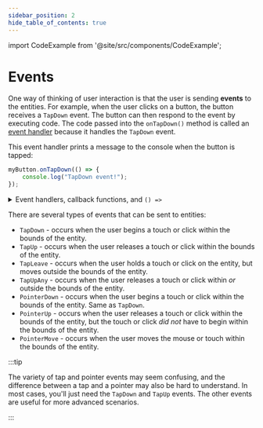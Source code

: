 ```yaml
---
sidebar_position: 2
hide_table_of_contents: true
---
```


import CodeExample from '@site/src/components/CodeExample';

# Events

One way of thinking of user interaction is that the user is sending **events** to the entities. For example, when the user clicks on a button, the button receives a `TapDown` event. The button can then respond to the event by executing code. The code passed into the `onTapDown()` method is called an [event handler](<https://en.wikipedia.org/wiki/Event_(computing)#Event_handler>) because it handles the `TapDown` event.

This event handler prints a message to the console when the button is tapped:

```js
myButton.onTapDown(() => {
    console.log("TapDown event!");
});
```

<details>
  <summary>Event handlers, callback functions, and <code>() =></code></summary>
  <p>To be precise, the event handler is a <a href="https://en.wikipedia.org/wiki/Callback_(computer_programming)">callback function</a>. You may not be familiar with the <b>arrow function</b> syntax, which looks like <code>() => &#123; ... &#125;</code> and might seem strange. Don't worry too much about it -- just put the code you want to execute inside the curly braces. You can read more about arrow functions <a href="https://developer.mozilla.org/en-US/docs/Web/JavaScript/Reference/Functions/Arrow_functions">here</a>.
  </p>Alternatively, instead of arrow function syntax, you could provide a function. This code is equivalent to the above:
<pre>
  <code className="language-js">{`function logTheEvent() {
  console.log("TapDown event!");
}
 
myButton.onTapDown(logTheEvent);`}
  </code>
</pre>
  <p>Arrows function are a useful shortcut when you don't want to define a separate function to execute some code.</p>
</details>

There are several types of events that can be sent to entities:

- `TapDown` - occurs when the user begins a touch or click within the bounds of the entity.
- `TapUp` - occurs when the user releases a touch or click within the bounds of the entity.
- `TapLeave` - occurs when the user holds a touch or click on the entity, but moves outside the bounds of the entity.
- `TapUpAny` - occurs when the user releases a touch or click within _or_ outside the bounds of the entity.
- `PointerDown` - occurs when the user begins a touch or click within the bounds of the entity. Same as `TapDown`.
- `PointerUp` - occurs when the user releases a touch or click within the bounds of the entity, but the touch or click _did not_ have to begin within the bounds of the entity.
- `PointerMove` - occurs when the user moves the mouse or touch within the bounds of the entity.

:::tip

The variety of tap and pointer events may seem confusing, and the difference between a tap and a pointer may also be hard to understand. In most cases, you'll just need the `TapDown` and `TapUp` events. The other events are useful for more advanced scenarios.

:::
